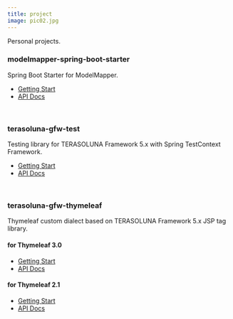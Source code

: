 ```yaml
---
title: project
image: pic02.jpg
---
```

Personal projects.

<h3>modelmapper-spring-boot-starter</h3>
<p>Spring Boot Starter for ModelMapper.</p>
<ul class="actions">
  <li><a class="button" target="_blank" href="https://github.com/yoshikawaa/modelmapper-spring-boot-starter">Getting Start</a></li>
  <li><a class="button" target="_blank" href="/apidocs/modelmapper-spring-boot-autoconfigure/0.1.0/index.html">API Docs</a></li>
</ul>
<br>
<h3>terasoluna-gfw-test</h3>
<p>Testing library for TERASOLUNA Framework 5.x with Spring TestContext Framework.</p>
<ul class="actions">
  <li><a class="button" target="_blank" href="https://github.com/yoshikawaa/terasoluna-gfw-test">Getting Start</a></li>
  <li><a class="button" target="_blank" href="/apidocs/terasoluna-gfw-test/5.0.0-SNAPSHOT/index.html">API Docs</a></li>
</ul>
<br>
<h3>terasoluna-gfw-thymeleaf</h3>
<p>Thymeleaf custom dialect based on TERASOLUNA Framework 5.x JSP tag library.</p>
<h4>for Thymeleaf 3.0</h4>
<ul class="actions">
  <li><a class="button" target="_blank" href="https://github.com/yoshikawaa/terasoluna-gfw-thymeleaf">Getting Start</a></li>
  <li><a class="button" target="_blank" href="/apidocs/thymeleaf-extras-terasoluna-gfw/3.0.0-SNAPSHOT/index.html">API Docs</a></li>
</ul>
<h4>for Thymeleaf 2.1</h4>
<ul class="actions">
  <li><a class="button" target="_blank" href="https://github.com/yoshikawaa/terasoluna-gfw-thymeleaf/tree/thymeleaf2">Getting Start</a></li>
  <li><a class="button" target="_blank" href="/apidocs/thymeleaf-extras-terasoluna-gfw/2.0.0-SNAPSHOT/index.html">API Docs</a></li>
</ul>
